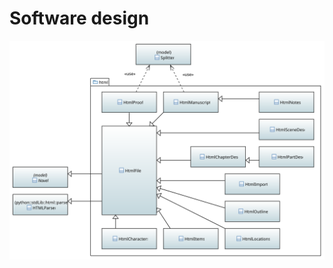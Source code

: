 # Software design

![html package class diagram](../../../docs/lib/html_package_class_diagram.svg)

